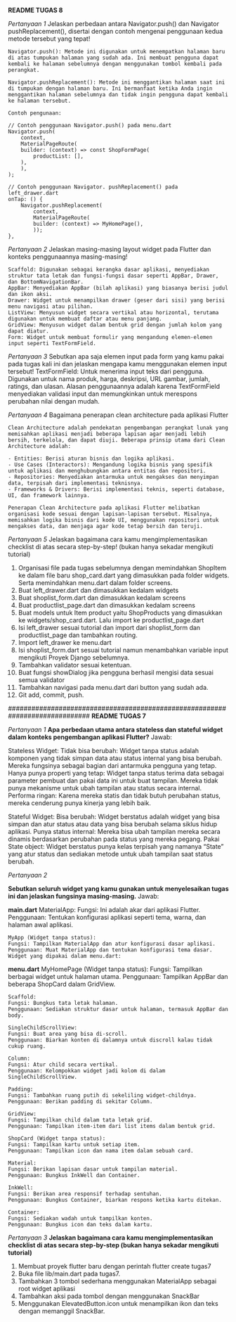 **README TUGAS 8**

*Pertanyaan 1*
Jelaskan perbedaan antara Navigator.push() dan Navigator pushReplacement(), disertai dengan contoh mengenai penggunaan kedua metode tersebut yang tepat!

    Navigator.push(): Metode ini digunakan untuk menempatkan halaman baru di atas tumpukan halaman yang sudah ada. Ini membuat pengguna dapat kembali ke halaman sebelumnya dengan menggunakan tombol kembali pada perangkat.

    Navigator.pushReplacement(): Metode ini menggantikan halaman saat ini di tumpukan dengan halaman baru. Ini bermanfaat ketika Anda ingin menggantikan halaman sebelumnya dan tidak ingin pengguna dapat kembali ke halaman tersebut.

    Contoh pengunaan:

    // Contoh penggunaan Navigator.push() pada menu.dart
    Navigator.push(
        context,
        MaterialPageRoute(
        builder: (context) => const ShopFormPage(
            productList: [],
        ),
        ),
    );

    // Contoh penggunaan Navigator. pushReplacement() pada left_drawer.dart
    onTap: () {
        Navigator.pushReplacement(
            context,
            MaterialPageRoute(
            builder: (context) => MyHomePage(),
            ));
    },

*Pertanyaan 2*
Jelaskan masing-masing layout widget pada Flutter dan konteks penggunaannya masing-masing!

    Scaffold: Digunakan sebagai kerangka dasar aplikasi, menyediakan struktur tata letak dan fungsi-fungsi dasar seperti AppBar, Drawer, dan BottomNavigationBar.
    AppBar: Menyediakan AppBar (bilah aplikasi) yang biasanya berisi judul dan ikon aksi.
    Drawer: Widget untuk menampilkan drawer (geser dari sisi) yang berisi menu navigasi atau pilihan.
    ListView: Menyusun widget secara vertikal atau horizontal, terutama digunakan untuk membuat daftar atau menu panjang.
    GridView: Menyusun widget dalam bentuk grid dengan jumlah kolom yang dapat diatur.
    Form: Widget untuk membuat formulir yang mengandung elemen-elemen input seperti TextFormField.

*Pertanyaan 3*
Sebutkan apa saja elemen input pada form yang kamu pakai pada tugas kali ini dan jelaskan mengapa kamu menggunakan elemen input tersebut!
    TextFormField: Untuk menerima input teks dari pengguna. Digunakan untuk nama produk, harga, deskripsi, URL gambar, jumlah, ratings, dan ulasan. Alasan penggunaannya adalah karena TextFormField menyediakan validasi input dan memungkinkan untuk merespons perubahan nilai dengan mudah.

*Pertanyaan 4*
Bagaimana penerapan clean architecture pada aplikasi Flutter

    Clean Architecture adalah pendekatan pengembangan perangkat lunak yang memisahkan aplikasi menjadi beberapa lapisan agar menjadi lebih bersih, terkelola, dan dapat diuji. Beberapa prinsip utama dari Clean Architecture adalah:

    - Entities: Berisi aturan bisnis dan logika aplikasi.
    - Use Cases (Interactors): Mengandung logika bisnis yang spesifik untuk aplikasi dan menghubungkan antara entitas dan repositori.
    - Repositories: Menyediakan antarmuka untuk mengakses dan menyimpan data, terpisah dari implementasi teknisnya.
    - Frameworks & Drivers: Berisi implementasi teknis, seperti database, UI, dan framework lainnya.

    Penerapan Clean Architecture pada aplikasi Flutter melibatkan organisasi kode sesuai dengan lapisan-lapisan tersebut. Misalnya, memisahkan logika bisnis dari kode UI, menggunakan repositori untuk mengakses data, dan menjaga agar kode tetap bersih dan teruji.

*Pertanyaan 5*
Jelaskan bagaimana cara kamu mengimplementasikan checklist di atas secara step-by-step! (bukan hanya sekadar mengikuti tutorial)

1. Organisasi file pada tugas sebelumnya dengan memindahkan ShopItem ke dalam file baru shop_card.dart yang dimasukkan pada folder widgets. Serta memindahkan menu.dart dalam folder screens.
2. Buat left_drawer.dart dan dimasukkan kedalam widgets
3. Buat shoplist_form.dart dan dimasukkan kedalam screens
4. Buat productlist_page.dart dan dimasukkan kedalam screens
5. Buat models untuk Item product yaitu ShopProducts yang dimasukkan ke widgets/shop_card.dart. Lalu import ke productlist_page.dart
5. Isi left_drawer sesuai tutorial dan import dari shoplist_form dan productlist_page dan tambahkan routing.
6. Import left_drawer ke menu.dart
7. Isi shoplist_form.dart sesuai tutorial namun menambahkan variable input mengikuti Proyek Django sebelumnya.
8. Tambahkan validator sesuai ketentuan.
9. Buat fungsi showDialog jika pengguna berhasil mengisi data sesuai semua validator
10. Tambahkan navigasi pada menu.dart dari button yang sudah ada.
11. Git add, commit, push.

#############################################################################
**README TUGAS 7**

*Pertanyaan 1*
**Apa perbedaan utama antara stateless dan stateful widget dalam konteks pengembangan aplikasi Flutter?**
Jawab:

Stateless Widget:
    Tidak bisa berubah: Widget tanpa status adalah komponen yang tidak simpan data atau status internal yang bisa berubah. Mereka fungsinya sebagai bagian dari antarmuka pengguna yang tetap.
    Hanya punya properti yang tetap: Widget tanpa status terima data sebagai parameter pembuat dan pakai data ini untuk buat tampilan. Mereka tidak punya mekanisme untuk ubah tampilan atau status secara internal.
    Performa ringan: Karena mereka statis dan tidak butuh perubahan status, mereka cenderung punya kinerja yang lebih baik.

Stateful Widget:
    Bisa berubah: Widget berstatus adalah widget yang bisa simpan dan atur status atau data yang bisa berubah selama siklus hidup aplikasi.
    Punya status internal: Mereka bisa ubah tampilan mereka secara dinamis berdasarkan perubahan pada status yang mereka pegang.
    Pakai State object: Widget berstatus punya kelas terpisah yang namanya “State” yang atur status dan sediakan metode untuk ubah tampilan saat status berubah.

*Pertanyaan 2*

**Sebutkan seluruh widget yang kamu gunakan untuk menyelesaikan tugas ini dan jelaskan fungsinya masing-masing.**
Jawab:

**main.dart**
    MaterialApp:
    Fungsi: Ini adalah akar dari aplikasi Flutter.
    Penggunaan: Tentukan konfigurasi aplikasi seperti tema, warna, dan halaman awal aplikasi.

    MyApp (Widget tanpa status):
    Fungsi: Tampilkan MaterialApp dan atur konfigurasi dasar aplikasi.
    Penggunaan: Muat MaterialApp dan tentukan konfigurasi tema dasar.
    Widget yang dipakai dalam menu.dart:

**menu.dart**
    MyHomePage (Widget tanpa status):
    Fungsi: Tampilkan berbagai widget untuk halaman utama.
    Penggunaan: Tampilkan AppBar dan beberapa ShopCard dalam GridView.

    Scaffold:
    Fungsi: Bungkus tata letak halaman.
    Penggunaan: Sediakan struktur dasar untuk halaman, termasuk AppBar dan body.

    SingleChildScrollView:
    Fungsi: Buat area yang bisa di-scroll.
    Penggunaan: Biarkan konten di dalamnya untuk discroll kalau tidak cukup ruang.

    Column:
    Fungsi: Atur child secara vertikal.
    Penggunaan: Kelompokkan widget jadi kolom di dalam SingleChildScrollView.

    Padding:
    Fungsi: Tambahkan ruang putih di sekeliling widget-childnya.
    Penggunaan: Berikan padding di sekitar Column.

    GridView:
    Fungsi: Tampilkan child dalam tata letak grid.
    Penggunaan: Tampilkan item-item dari list items dalam bentuk grid.

    ShopCard (Widget tanpa status):
    Fungsi: Tampilkan kartu untuk setiap item.
    Penggunaan: Tampilkan icon dan nama item dalam sebuah card.

    Material:
    Fungsi: Berikan lapisan dasar untuk tampilan material.
    Penggunaan: Bungkus InkWell dan Container.

    InkWell:
    Fungsi: Berikan area responsif terhadap sentuhan.
    Penggunaan: Bungkus Container, biarkan respons ketika kartu ditekan.

    Container:
    Fungsi: Sediakan wadah untuk tampilkan konten.
    Penggunaan: Bungkus icon dan teks dalam kartu.

*Pertanyaan 3*
**Jelaskan bagaimana cara kamu mengimplementasikan checklist di atas secara step-by-step (bukan hanya sekadar mengikuti tutorial)**
1. Membuat proyek flutter baru dengan perintah flutter create tugas7
2. Buka file lib/main.dart pada tugas7.
3. Tambahkan 3 tombol sederhana menggunakan MaterialApp sebagai root widget aplikasi
4. Tambahkan aksi pada tombol dengan menggunakan SnackBar
5. Menggunakan ElevatedButton.icon untuk menampilkan ikon dan teks dengan memanggil SnackBar.
